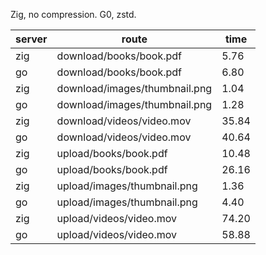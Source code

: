 Zig, no compression.
G0, zstd.

| server | route | time |
| - | - | - | 
| zig|download/books/book.pdf  |5.76|
| go|download/books/book.pdf  |6.80|
| zig|download/images/thumbnail.png  |1.04|
| go|download/images/thumbnail.png  |1.28|
| zig|download/videos/video.mov |35.84|
| go|download/videos/video.mov |40.64|
| zig|upload/books/book.pdf |10.48|
| go|upload/books/book.pdf |26.16|
| zig|upload/images/thumbnail.png  |1.36|
| go|upload/images/thumbnail.png  |4.40|
| zig|upload/videos/video.mov |74.20|
| go|upload/videos/video.mov |58.88|